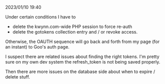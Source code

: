 2023/01/10 19:40

Under certain conditions I have to 

* delete the kwynn.com-wide PHP session to force re-auth
* delete the gotokens collection entry and / or revoke access.  

Otherwise, the OAUTH sequence will go back and forth from my page (for an instant) to Goo's auth page.  

I suspect there are related issues about finding the right tokens.  I'm pretty sure on my own dev system the refresh_token is not being saved 
properly.  

Then there are more issues on the database side about when to expire / delete stuff.
